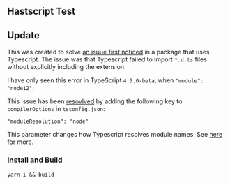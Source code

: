 ## Hastscript Test

## Update
This was created to solve [an isuue first noticed](https://github.com/syntax-tree/hastscript/issues/16) in a package that uses Typescript. The issue was that Typescript failed to import `*.d.ts` files without explicitly including the extension. 

I have only seen this error in TypeScript `4.5.0-beta`, when `"module": "node12"`. 

This issue has been [resovlved](https://github.com/tvquizphd/hastscript-test/pull/2) by adding the following key to `compilerOptions` in `tsconfig.json`:

```
"moduleResolution": "node"
```

This parameter changes how Typescript resolves module names. See [here](https://www.typescriptlang.org/docs/handbook/module-resolution.html) for more.


### Install and Build

```
yarn i && build
```
